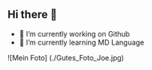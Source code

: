 ## Hi there 👋

- 🔭 I’m currently working on Github
- 🌱 I’m currently learning MD Language
 
 ![Mein Foto] (./Gutes_Foto_Joe.jpg)



<!--
**joachimHaag/joachimHaag** is a ✨ _special_ ✨ repository because its `README.md` (this file) appears on your GitHub profile.

Here are some ideas to get you started:

- 🔭 I’m currently working on ...
- 🌱 I’m currently learning ...
- 👯 I’m looking to collaborate on ...
- 🤔 I’m looking for help with ...
- 💬 Ask me about ...
- 📫 How to reach me: ...
- 😄 Pronouns: ...
- ⚡ Fun fact: ...
-->
